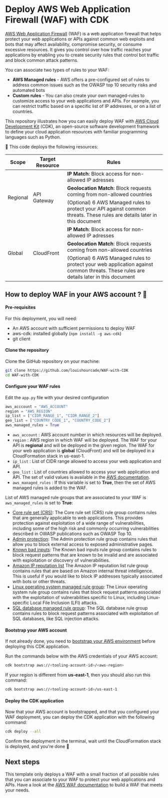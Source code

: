 # Deploy AWS Web Application Firewall (WAF) with CDK

[AWS Web Application Firewall](https://aws.amazon.com/waf/) (WAF) is a web application firewall that helps protect your web 
applications or APIs against common web exploits and bots that may affect availability, compromise security, or consume 
excessive resources. It gives you control over how traffic reaches your applications by enabling you to create security rules 
that control bot traffic and block common attack patterns.

You can associate two types of rules to your WAF:
* **AWS Managed rules** - AWS offers a pre-configured set of rules to address common issues such as the OWASP top 10 security risks and automated bots
* **Custom rules** - You can also create your own managed-rules to customize access to your web applications and APIs. For example, you can
restrict traffic based on a specific list of IP addresses, or on a list of countries.

This repository illustrates how you can easily deploy WAF with [AWS Cloud Development Kit](https://aws.amazon.com/cdk/) (CDK), an open-source
software development framework to define your cloud application resources with familiar programming languages such as Python.

🚧 This code deploys the following resources:

<table>
    <thead>
        <tr>
            <th>Scope</th>
            <th>Target Resource</th>
            <th>Rules</th>
        </tr>
    </thead>
    <tbody>
        <tr>
            <td rowspan=3>Regional</td>
            <td rowspan=3>API Gateway</td>
            <td rowspan=1><b>IP Match</b>: Block access for non-allowed IP adresses</td>
        </tr>
        <tr>
            <td rowspan=1><b>Geolocation Match</b>: Block requests coming from non-allowed countries</td>
        </tr>
        <tr>
            <td rowspan=1>(Optional) 6 AWS Managed rules to protect your API against common threats. These rules are details later in this document</td>
        </tr>
        <tr>
            <td rowspan=3>Global</td>
            <td rowspan=3>CloudFront</td>
            <td rowspan=1><b>IP Match</b>: Block access for non-allowed IP adresses</td>
        </tr>
        <tr>
            <td rowspan=1><b>Geolocation Match</b>: Block requests coming from non-allowed countries</td>
        </tr>
        <tr>
            <td rowspan=1>(Optional) 6 AWS Managed rules to protect your web application against common threats. These rules are details later in this document</td>
        </tr>
    </tbody>
</table>

## How to deploy WAF in your AWS account ? 🚀

#### Pre-requisites

For this deployment, you will need:

* An AWS account with sufficient permissions to deploy WAF
* aws-cdk: installed globally (`npm install -g aws-cdk`)
* git client

#### Clone the repository

Clone the GitHub repository on your machine:

```bash
git clone https://github.com/louishourcade/WAF-with-CDK
cd WAF-with-CDK
```

#### Configure your WAF rules

Edit the `app.py` file with your desired configuration

```python
aws_acccount = "AWS_ACCOUNT"
region = "AWS_REGION"
ip_list = ["CIDR_RANGE_1", "CIDR_RANGE_2"]
geo_list = ["COUNTRY_CODE_1", "COUNTRY_CODE_2"]
aws_managed_rules = True
```

* `aws_account` : AWS account number in which resources will be deployed.
* `region` : AWS region in which WAF will be deployed. The WAF for your API is **regional** and will be deployed
  in the given region. The WAF for your web application is **global** (CloudFront) and will be deployed in a CloudFormation stack in us-east-1.
* `ip_list` : List of CIDR range allowed to access your web application and API.
* `geo_list` : List of countries allowed to access your web application and API. The set of valid values is available in the [AWS documentation](https://docs.aws.amazon.com/waf/latest/APIReference/API_GeoMatchStatement.html).
* `aws_managed_rules` : If this variable is set to **True**, then the set of AWS managed rules is added to the WAF. 

List of AWS managed rule groups that are associated to your WAF is `aws_managed_rules` is set to **True**:
* [Core rule set (CRS)](https://docs.aws.amazon.com/waf/latest/developerguide/aws-managed-rule-groups-baseline.html#aws-managed-rule-groups-baseline-crs): The Core rule set (CRS) 
  rule group contains rules that are generally applicable to web applications. This provides protection against exploitation of a wide range of vulnerabilities, 
  including some of the high risk and commonly occurring vulnerabilities described in OWASP publications such as OWASP Top 10.
* [Admin protection](https://docs.aws.amazon.com/waf/latest/developerguide/aws-managed-rule-groups-baseline.html#aws-managed-rule-groups-baseline-admin): 
  The Admin protection rule group contains rules that allow you to block external access to exposed administrative pages.
* [Known bad inputs](https://docs.aws.amazon.com/waf/latest/developerguide/aws-managed-rule-groups-baseline.html#aws-managed-rule-groups-baseline-known-bad-inputs):
  The Known bad inputs rule group contains rules to block request patterns that are known to be invalid and are associated with exploitation or discovery of vulnerabilities. 
* [Amazon IP reputation list](https://docs.aws.amazon.com/waf/latest/developerguide/aws-managed-rule-groups-ip-rep.html#aws-managed-rule-groups-ip-rep-amazon)
  The Amazon IP reputation list rule group contains rules that are based on Amazon internal threat intelligence. 
  This is useful if you would like to block IP addresses typically associated with bots or other threats.
* [Linux operating system managed rule group](https://docs.aws.amazon.com/waf/latest/developerguide/aws-managed-rule-groups-use-case.html#aws-managed-rule-groups-use-case-linux-os):
  The Linux operating system rule group contains rules that block request patterns associated with the exploitation of vulnerabilities specific to Linux, including Linux-specific Local File Inclusion (LFI) attacks.
* [SQL database managed rule group](https://docs.aws.amazon.com/waf/latest/developerguide/aws-managed-rule-groups-use-case.html#aws-managed-rule-groups-use-case-sql-db): 
  The SQL database rule group contains rules to block request patterns associated with exploitation of SQL databases, like SQL injection attacks.

#### Bootstrap your AWS account

If not already done, you need to [bootstrap your AWS environment](https://docs.aws.amazon.com/cdk/v2/guide/bootstrapping.html) before deploying this CDK application.

Run the commands below with the AWS credentials of your AWS account:

```bash
cdk bootstrap aws://<tooling-account-id>/<aws-region>
```

If your region is different from **us-east-1**, then you should also run this command:

```bash
cdk bootstrap aws://<tooling-account-id>/us-east-1
```

#### Deploy the CDK application

Now that your AWS account is bootstrapped, and that you configured your WAF deployment, you can deploy the CDK application
with the following command:

```bash
cdk deploy --all
```

Confirm the deployment in the terminal, wait until the CloudFormation stack is deployed, and you're done 🎉

## Next steps

This template only deploys a WAF with a small fraction of all possible rules that you can associate to your WAF to protect your web applications and APIs.
Have a look at the [AWS WAF documentation](https://docs.aws.amazon.com/waf/latest/developerguide/waf-chapter.html) to build a WAF that meets your needs.